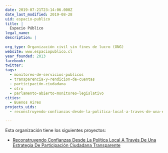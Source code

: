 ```yaml
---
date: 2019-07-21T23:14:06.000Z
date_last_modified: 2019-08-28
uid: espacio-publico
title: |
  Espacio Público
legal_name: 
description: |
  
org_type: Organización civil sin fines de lucro (ONG)
website: www.espaciopublico.cl
year_founded: 2013
facebook: 
twitter: 
tags:
  - monitoreo-de-servicios-publicos
  - transparencia-y-rendicion-de-cuentas
  - participación-ciudadana
  - otro
  - parlamento-abierto-monitoreo-legislativo
cities: 
  - Buenos Aires
projects_uids:
  - reconstruyendo-confianzas-desde-la-politica-local-a-traves-de-una-estrategia-de-participacion-ciudadana-transparente

---
```


Esta organización tiene los siguientes proyectos:

- [Reconstruyendo Confianzas Desde La Política Local  A Través De Una Estrategia De Participación Ciudadana Transparente](/proyectos/reconstruyendo-confianzas-desde-la-politica-local-a-traves-de-una-estrategia-de-participacion-ciudadana-transparente)
